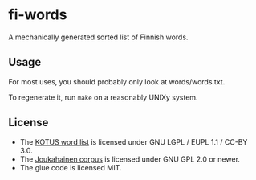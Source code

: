 # fi-words

A mechanically generated sorted list of Finnish words.

## Usage

For most uses, you should probably only look at words/words.txt.

To regenerate it, run `make` on a reasonably UNIXy system.

## License

* The [KOTUS word list](https://kaino.kotus.fi/sanat/nykysuomi/) is licensed under GNU LGPL / EUPL 1.1 / CC-BY 3.0.
* The [Joukahainen corpus](https://joukahainen.puimula.org/) is licensed under GNU GPL 2.0 or newer.
* The glue code is licensed MIT.
